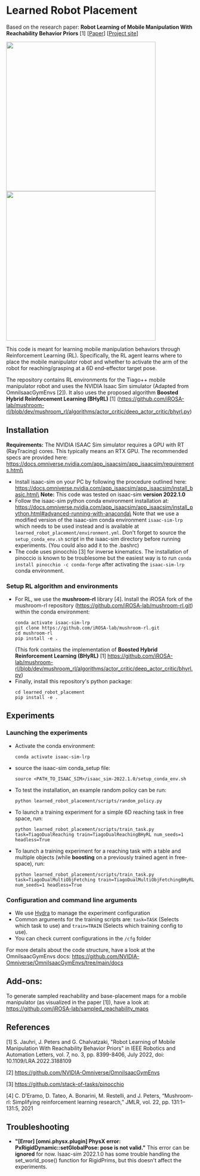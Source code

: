 # Learned Robot Placement

Based on the research paper: **Robot Learning of Mobile Manipulation With Reachability Behavior Priors** [1] [[Paper](https://arxiv.org/abs/2203.04051)] [[Project site](https://irosalab.com/rlmmbp/)]

<p float="left">
  <img src="https://irosalab853468903.files.wordpress.com/2022/02/1mreach.gif?w=543" width="400" />
  <img src="https://irosalab853468903.files.wordpress.com/2022/02/tablemultiobj.gif?w=543" width="400" /> 
</p>

This code is meant for learning mobile manipulation behaviors through Reinforcement Learning (RL). Specifically, the RL agent learns where to place the mobile manipulator robot and whether to activate the arm of the robot for reaching/grasping at a 6D end-effector target pose.

The repository contains RL environments for the Tiago++ mobile manipulator robot and uses the NVIDIA Isaac Sim simulator (Adapted from OmniIsaacGymEnvs [2]). It also uses the proposed algorithm **Boosted Hybrid Reinforcement Learning (BHyRL)** [1] (https://github.com/iROSA-lab/mushroom-rl/blob/dev/mushroom_rl/algorithms/actor_critic/deep_actor_critic/bhyrl.py)

## Installation

__Requirements:__ The NVIDIA ISAAC Sim simulator requires a GPU with RT (RayTracing) cores. This typically means an RTX GPU. The recommended specs are provided here: https://docs.omniverse.nvidia.com/app_isaacsim/app_isaacsim/requirements.html\

- Install isaac-sim on your PC by following the procedure outlined here: https://docs.omniverse.nvidia.com/app_isaacsim/app_isaacsim/install_basic.html\
**Note:** This code was tested on isaac-sim **version 2022.1.0**
- Follow the isaac-sim python conda environment installation at: https://docs.omniverse.nvidia.com/app_isaacsim/app_isaacsim/install_python.html#advanced-running-with-anaconda\
Note that we use a modified version of the isaac-sim conda environment `isaac-sim-lrp` which needs to be used instead and is available at `learned_robot_placement/environment.yml`. Don't forget to source the `setup_conda_env.sh` script in the isaac-sim directory before running experiments. (You could also add it to the .bashrc)
- The code uses pinocchio [3] for inverse kinematics. The installation of pinoccio is known to be troublesome but the easiest way is to run `conda install pinocchio -c conda-forge` after activating the `isaac-sim-lrp ` conda environment.

### Setup RL algorithm and environments
- For RL, we use the **mushroom-rl** library [4]. Install the iROSA fork of the mushroom-rl repository (https://github.com/iROSA-lab/mushroom-rl.git) within the conda environment:
    ```
    conda activate isaac-sim-lrp
    git clone https://github.com/iROSA-lab/mushroom-rl.git
    cd mushroom-rl
    pip install -e .
    ```
    (This fork contains the implementation of **Boosted Hybrid Reinforcement Learning (BHyRL)** [1] https://github.com/iROSA-lab/mushroom-rl/blob/dev/mushroom_rl/algorithms/actor_critic/deep_actor_critic/bhyrl.py)
- Finally, install this repository's python package:
    ```
    cd learned_robot_placement
    pip install -e .
    ```

## Experiments

### Launching the experiments
- Activate the conda environment:
    ```
    conda activate isaac-sim-lrp
    ```
- source the isaac-sim conda_setup file:
    ```
    source <PATH_TO_ISAAC_SIM>/isaac_sim-2022.1.0/setup_conda_env.sh
    ```
- To test the installation, an example random policy can be run:
    ```
    python learned_robot_placement/scripts/random_policy.py
    ```
- To launch a training experiment for a simple 6D reaching task in free space, run:
    ```
    python learned_robot_placement/scripts/train_task.py task=TiagoDualReaching train=TiagoDualReachingBHyRL num_seeds=1 headless=True
    ```
- To launch a training experiment for a reaching task with a table and multiple objects (while **boosting** on a previously trained agent in free-space), run:
    ```
    python learned_robot_placement/scripts/train_task.py task=TiagoDualMultiObjFetching train=TiagoDualMultiObjFetchingBHyRL num_seeds=1 headless=True
    ```

### Configuration and command line arguments

- We use [Hydra](https://hydra.cc/docs/intro/) to manage the experiment configuration
- Common arguments for the training scripts are: `task=TASK` (Selects which task to use) and `train=TRAIN` (Selects which training config to use).
- You can check current configurations in the `/cfg` folder

For more details about the code structure, have a look at the OmniIsaacGymEnvs docs: https://github.com/NVIDIA-Omniverse/OmniIsaacGymEnvs/tree/main/docs

## Add-ons:

To generate sampled reachability and base-placement maps for a mobile manipulator (as visualized in the paper [1]), have a look at: https://github.com/iROSA-lab/sampled_reachability_maps

## References

[1] S. Jauhri, J. Peters and G. Chalvatzaki, "Robot Learning of Mobile Manipulation With Reachability Behavior Priors" in IEEE Robotics and Automation Letters, vol. 7, no. 3, pp. 8399-8406, July 2022, doi: 10.1109/LRA.2022.3188109

[2] https://github.com/NVIDIA-Omniverse/OmniIsaacGymEnvs

[3] https://github.com/stack-of-tasks/pinocchio

[4] C. D’Eramo, D. Tateo, A. Bonarini, M. Restelli, and J. Peters, “Mushroom-rl: Simplifying reinforcement learning research,” JMLR, vol. 22, pp. 131:1–131:5, 2021

## Troubleshooting

- **"[Error] [omni.physx.plugin] PhysX error: PxRigidDynamic::setGlobalPose: pose is not valid."** This error can be **ignored** for now. Isaac-sim 2022.1.0 has some trouble handling the set_world_pose() function for RigidPrims, but this doesn't affect the experiments.